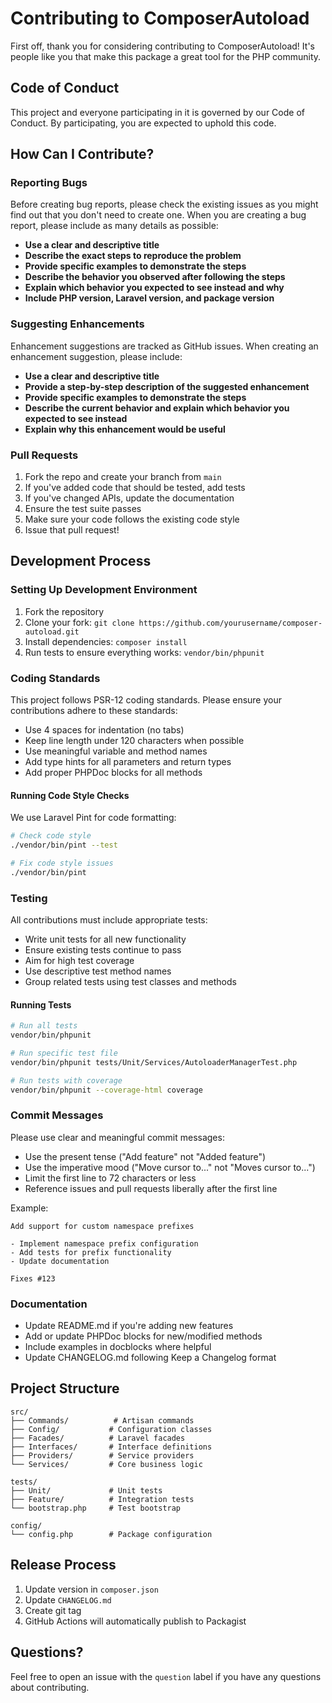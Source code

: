 # Contributing to ComposerAutoload

First off, thank you for considering contributing to ComposerAutoload! It's people like you that make this package a great tool for the PHP community.

## Code of Conduct

This project and everyone participating in it is governed by our Code of Conduct. By participating, you are expected to uphold this code.

## How Can I Contribute?

### Reporting Bugs

Before creating bug reports, please check the existing issues as you might find out that you don't need to create one. When you are creating a bug report, please include as many details as possible:

- **Use a clear and descriptive title**
- **Describe the exact steps to reproduce the problem**
- **Provide specific examples to demonstrate the steps**
- **Describe the behavior you observed after following the steps**
- **Explain which behavior you expected to see instead and why**
- **Include PHP version, Laravel version, and package version**

### Suggesting Enhancements

Enhancement suggestions are tracked as GitHub issues. When creating an enhancement suggestion, please include:

- **Use a clear and descriptive title**
- **Provide a step-by-step description of the suggested enhancement**
- **Provide specific examples to demonstrate the steps**
- **Describe the current behavior and explain which behavior you expected to see instead**
- **Explain why this enhancement would be useful**

### Pull Requests

1. Fork the repo and create your branch from `main`
2. If you've added code that should be tested, add tests
3. If you've changed APIs, update the documentation
4. Ensure the test suite passes
5. Make sure your code follows the existing code style
6. Issue that pull request!

## Development Process

### Setting Up Development Environment

1. Fork the repository
2. Clone your fork: `git clone https://github.com/yourusername/composer-autoload.git`
3. Install dependencies: `composer install`
4. Run tests to ensure everything works: `vendor/bin/phpunit`

### Coding Standards

This project follows PSR-12 coding standards. Please ensure your contributions adhere to these standards:

- Use 4 spaces for indentation (no tabs)
- Keep line length under 120 characters when possible
- Use meaningful variable and method names
- Add type hints for all parameters and return types
- Add proper PHPDoc blocks for all methods

#### Running Code Style Checks

We use Laravel Pint for code formatting:

```bash
# Check code style
./vendor/bin/pint --test

# Fix code style issues
./vendor/bin/pint
```

### Testing

All contributions must include appropriate tests:

- Write unit tests for all new functionality
- Ensure existing tests continue to pass
- Aim for high test coverage
- Use descriptive test method names
- Group related tests using test classes and methods

#### Running Tests

```bash
# Run all tests
vendor/bin/phpunit

# Run specific test file
vendor/bin/phpunit tests/Unit/Services/AutoloaderManagerTest.php

# Run tests with coverage
vendor/bin/phpunit --coverage-html coverage
```

### Commit Messages

Please use clear and meaningful commit messages:

- Use the present tense ("Add feature" not "Added feature")
- Use the imperative mood ("Move cursor to..." not "Moves cursor to...")
- Limit the first line to 72 characters or less
- Reference issues and pull requests liberally after the first line

Example:
```
Add support for custom namespace prefixes

- Implement namespace prefix configuration
- Add tests for prefix functionality
- Update documentation

Fixes #123
```

### Documentation

- Update README.md if you're adding new features
- Add or update PHPDoc blocks for new/modified methods
- Include examples in docblocks where helpful
- Update CHANGELOG.md following Keep a Changelog format

## Project Structure

```
src/
├── Commands/          # Artisan commands
├── Config/           # Configuration classes
├── Facades/          # Laravel facades
├── Interfaces/       # Interface definitions
├── Providers/        # Service providers
└── Services/         # Core business logic

tests/
├── Unit/             # Unit tests
├── Feature/          # Integration tests
└── bootstrap.php     # Test bootstrap

config/
└── config.php        # Package configuration
```

## Release Process

1. Update version in `composer.json`
2. Update `CHANGELOG.md`
3. Create git tag
4. GitHub Actions will automatically publish to Packagist

## Questions?

Feel free to open an issue with the `question` label if you have any questions about contributing.
